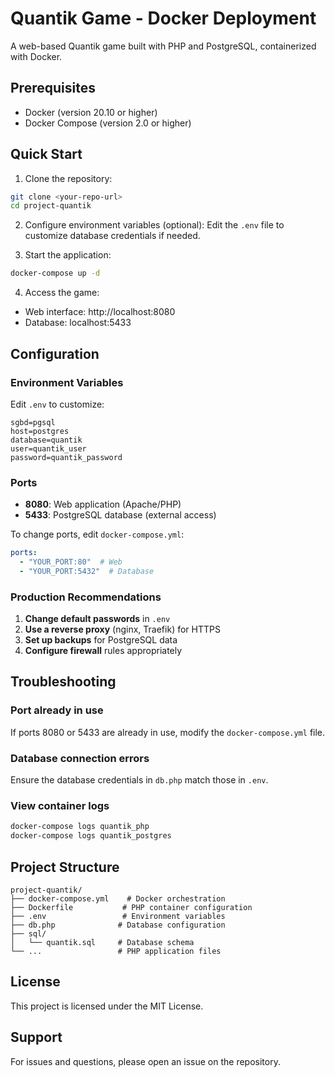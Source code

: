 # Quantik Game - Docker Deployment

A web-based Quantik game built with PHP and PostgreSQL, containerized with Docker.

## Prerequisites

- Docker (version 20.10 or higher)
- Docker Compose (version 2.0 or higher)

## Quick Start

1. Clone the repository:
```bash
git clone <your-repo-url>
cd project-quantik
```

2. Configure environment variables (optional):
   Edit the `.env` file to customize database credentials if needed.

3. Start the application:
```bash
docker-compose up -d
```

4. Access the game:
- Web interface: http://localhost:8080
- Database: localhost:5433

## Configuration

### Environment Variables

Edit `.env` to customize:

```env
sgbd=pgsql
host=postgres
database=quantik
user=quantik_user
password=quantik_password
```

### Ports

- **8080**: Web application (Apache/PHP)
- **5433**: PostgreSQL database (external access)

To change ports, edit `docker-compose.yml`:
```yaml
ports:
  - "YOUR_PORT:80"  # Web
  - "YOUR_PORT:5432"  # Database
```

### Production Recommendations

1. **Change default passwords** in `.env`
2. **Use a reverse proxy** (nginx, Traefik) for HTTPS
3. **Set up backups** for PostgreSQL data
4. **Configure firewall** rules appropriately

## Troubleshooting

### Port already in use
If ports 8080 or 5433 are already in use, modify the `docker-compose.yml` file.

### Database connection errors
Ensure the database credentials in `db.php` match those in `.env`.

### View container logs
```bash
docker-compose logs quantik_php
docker-compose logs quantik_postgres
```

## Project Structure

```
project-quantik/
├── docker-compose.yml    # Docker orchestration
├── Dockerfile           # PHP container configuration
├── .env                 # Environment variables
├── db.php              # Database configuration
├── sql/
│   └── quantik.sql     # Database schema
└── ...                 # PHP application files
```

## License

This project is licensed under the MIT License.

## Support

For issues and questions, please open an issue on the repository.